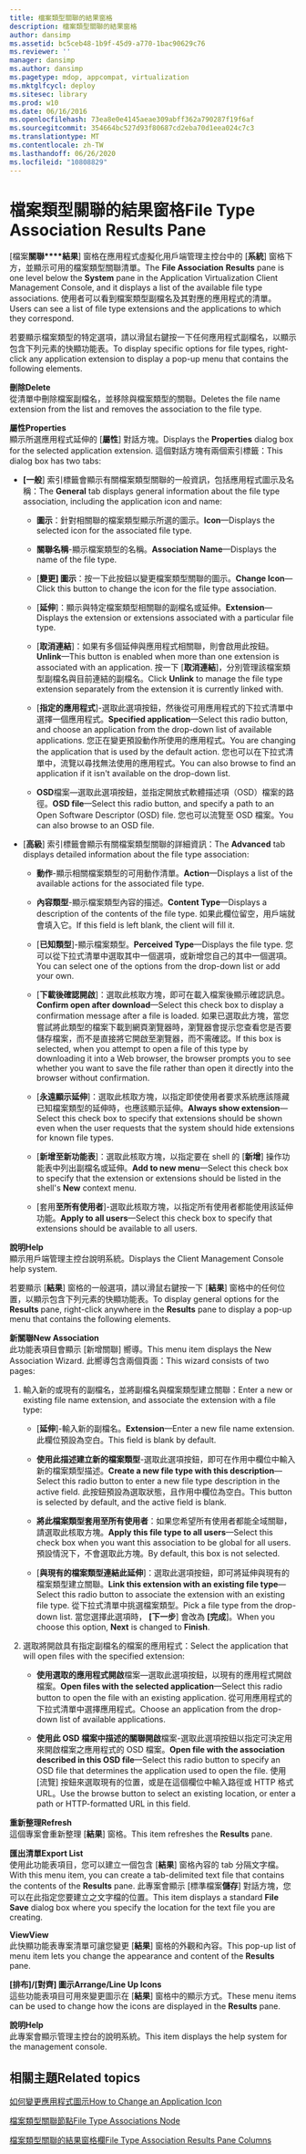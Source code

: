 ```yaml
---
title: 檔案類型關聯的結果窗格
description: 檔案類型關聯的結果窗格
author: dansimp
ms.assetid: bc5ceb48-1b9f-45d9-a770-1bac90629c76
ms.reviewer: ''
manager: dansimp
ms.author: dansimp
ms.pagetype: mdop, appcompat, virtualization
ms.mktglfcycl: deploy
ms.sitesec: library
ms.prod: w10
ms.date: 06/16/2016
ms.openlocfilehash: 73ea8e0e4145aeae309abff362a790287f19f6af
ms.sourcegitcommit: 354664bc527d93f80687cd2eba70d1eea024c7c3
ms.translationtype: MT
ms.contentlocale: zh-TW
ms.lasthandoff: 06/26/2020
ms.locfileid: "10808829"
---
```

# <span data-ttu-id="ae1b7-103">檔案類型關聯的結果窗格</span><span class="sxs-lookup"><span data-stu-id="ae1b7-103">File Type Association Results Pane</span></span>


<span data-ttu-id="ae1b7-104">[檔案**關聯\*\*\*\*結果**] 窗格在應用程式虛擬化用戶端管理主控台中的 [**系統**] 窗格下方，並顯示可用的檔案類型關聯清單。</span><span class="sxs-lookup"><span data-stu-id="ae1b7-104">The **File Association** **Results** pane is one level below the **System** pane in the Application Virtualization Client Management Console, and it displays a list of the available file type associations.</span></span> <span data-ttu-id="ae1b7-105">使用者可以看到檔案類型副檔名及其對應的應用程式的清單。</span><span class="sxs-lookup"><span data-stu-id="ae1b7-105">Users can see a list of file type extensions and the applications to which they correspond.</span></span>

<span data-ttu-id="ae1b7-106">若要顯示檔案類型的特定選項，請以滑鼠右鍵按一下任何應用程式副檔名，以顯示包含下列元素的快顯功能表。</span><span class="sxs-lookup"><span data-stu-id="ae1b7-106">To display specific options for file types, right-click any application extension to display a pop-up menu that contains the following elements.</span></span>

<a href="" id="delete"></a>**<span data-ttu-id="ae1b7-107">刪除</span><span class="sxs-lookup"><span data-stu-id="ae1b7-107">Delete</span></span>**  
<span data-ttu-id="ae1b7-108">從清單中刪除檔案副檔名，並移除與檔案類型的關聯。</span><span class="sxs-lookup"><span data-stu-id="ae1b7-108">Deletes the file name extension from the list and removes the association to the file type.</span></span>

<a href="" id="properties"></a>**<span data-ttu-id="ae1b7-109">屬性</span><span class="sxs-lookup"><span data-stu-id="ae1b7-109">Properties</span></span>**  
<span data-ttu-id="ae1b7-110">顯示所選應用程式延伸的 [**屬性**] 對話方塊。</span><span class="sxs-lookup"><span data-stu-id="ae1b7-110">Displays the **Properties** dialog box for the selected application extension.</span></span> <span data-ttu-id="ae1b7-111">這個對話方塊有兩個索引標籤：</span><span class="sxs-lookup"><span data-stu-id="ae1b7-111">This dialog box has two tabs:</span></span>

-   <span data-ttu-id="ae1b7-112">**[一般**] 索引標籤會顯示有關檔案類型關聯的一般資訊，包括應用程式圖示及名稱：</span><span class="sxs-lookup"><span data-stu-id="ae1b7-112">The **General** tab displays general information about the file type association, including the application icon and name:</span></span>

    -   <span data-ttu-id="ae1b7-113">**圖示**：針對相關聯的檔案類型顯示所選的圖示。</span><span class="sxs-lookup"><span data-stu-id="ae1b7-113">**Icon**—Displays the selected icon for the associated file type.</span></span>

    -   <span data-ttu-id="ae1b7-114">**關聯名稱**-顯示檔案類型的名稱。</span><span class="sxs-lookup"><span data-stu-id="ae1b7-114">**Association Name**—Displays the name of the file type.</span></span>

    -   <span data-ttu-id="ae1b7-115">[**變更] 圖示**：按一下此按鈕以變更檔案類型關聯的圖示。</span><span class="sxs-lookup"><span data-stu-id="ae1b7-115">**Change Icon**—Click this button to change the icon for the file type association.</span></span>

    -   <span data-ttu-id="ae1b7-116">[**延伸**]：顯示與特定檔案類型相關聯的副檔名或延伸。</span><span class="sxs-lookup"><span data-stu-id="ae1b7-116">**Extension**—Displays the extension or extensions associated with a particular file type.</span></span>

    -   <span data-ttu-id="ae1b7-117">[**取消連結**]：如果有多個延伸與應用程式相關聯，則會啟用此按鈕。</span><span class="sxs-lookup"><span data-stu-id="ae1b7-117">**Unlink**—This button is enabled when more than one extension is associated with an application.</span></span> <span data-ttu-id="ae1b7-118">按一下 [**取消連結**]，分別管理該檔案類型副檔名與目前連結的副檔名。</span><span class="sxs-lookup"><span data-stu-id="ae1b7-118">Click **Unlink** to manage the file type extension separately from the extension it is currently linked with.</span></span>

    -   <span data-ttu-id="ae1b7-119">[**指定的應用程式**]-選取此選項按鈕，然後從可用應用程式的下拉式清單中選擇一個應用程式。</span><span class="sxs-lookup"><span data-stu-id="ae1b7-119">**Specified application**—Select this radio button, and choose an application from the drop-down list of available applications.</span></span> <span data-ttu-id="ae1b7-120">您正在變更預設動作所使用的應用程式。</span><span class="sxs-lookup"><span data-stu-id="ae1b7-120">You are changing the application that is used by the default action.</span></span> <span data-ttu-id="ae1b7-121">您也可以在下拉式清單中，流覽以尋找無法使用的應用程式。</span><span class="sxs-lookup"><span data-stu-id="ae1b7-121">You can also browse to find an application if it isn't available on the drop-down list.</span></span>

    -   <span data-ttu-id="ae1b7-122">**OSD**檔案—選取此選項按鈕，並指定開放式軟體描述項（OSD）檔案的路徑。</span><span class="sxs-lookup"><span data-stu-id="ae1b7-122">**OSD file**—Select this radio button, and specify a path to an Open Software Descriptor (OSD) file.</span></span> <span data-ttu-id="ae1b7-123">您也可以流覽至 OSD 檔案。</span><span class="sxs-lookup"><span data-stu-id="ae1b7-123">You can also browse to an OSD file.</span></span>

-   <span data-ttu-id="ae1b7-124">[**高級**] 索引標籤會顯示有關檔案類型關聯的詳細資訊：</span><span class="sxs-lookup"><span data-stu-id="ae1b7-124">The **Advanced** tab displays detailed information about the file type association:</span></span>

    -   <span data-ttu-id="ae1b7-125">**動作**-顯示相關檔案類型的可用動作清單。</span><span class="sxs-lookup"><span data-stu-id="ae1b7-125">**Action**—Displays a list of the available actions for the associated file type.</span></span>

    -   <span data-ttu-id="ae1b7-126">**內容類型**-顯示檔案類型內容的描述。</span><span class="sxs-lookup"><span data-stu-id="ae1b7-126">**Content Type**—Displays a description of the contents of the file type.</span></span> <span data-ttu-id="ae1b7-127">如果此欄位留空，用戶端就會填入它。</span><span class="sxs-lookup"><span data-stu-id="ae1b7-127">If this field is left blank, the client will fill it.</span></span>

    -   <span data-ttu-id="ae1b7-128">[**已知類型**]-顯示檔案類型。</span><span class="sxs-lookup"><span data-stu-id="ae1b7-128">**Perceived Type**—Displays the file type.</span></span> <span data-ttu-id="ae1b7-129">您可以從下拉式清單中選取其中一個選項，或新增您自己的其中一個選項。</span><span class="sxs-lookup"><span data-stu-id="ae1b7-129">You can select one of the options from the drop-down list or add your own.</span></span>

    -   <span data-ttu-id="ae1b7-130">[**下載後確認開啟**]：選取此核取方塊，即可在載入檔案後顯示確認訊息。</span><span class="sxs-lookup"><span data-stu-id="ae1b7-130">**Confirm open after download**—Select this check box to display a confirmation message after a file is loaded.</span></span> <span data-ttu-id="ae1b7-131">如果已選取此方塊，當您嘗試將此類型的檔案下載到網頁瀏覽器時，瀏覽器會提示您查看您是否要儲存檔案，而不是直接將它開啟至瀏覽器，而不需確認。</span><span class="sxs-lookup"><span data-stu-id="ae1b7-131">If this box is selected, when you attempt to open a file of this type by downloading it into a Web browser, the browser prompts you to see whether you want to save the file rather than open it directly into the browser without confirmation.</span></span>

    -   <span data-ttu-id="ae1b7-132">[**永遠顯示延伸**]：選取此核取方塊，以指定即使使用者要求系統應該隱藏已知檔案類型的延伸時，也應該顯示延伸。</span><span class="sxs-lookup"><span data-stu-id="ae1b7-132">**Always show extension**—Select this check box to specify that extensions should be shown even when the user requests that the system should hide extensions for known file types.</span></span>

    -   <span data-ttu-id="ae1b7-133">[**新增至新功能表**]：選取此核取方塊，以指定要在 shell 的 [**新增**] 操作功能表中列出副檔名或延伸。</span><span class="sxs-lookup"><span data-stu-id="ae1b7-133">**Add to new menu**—Select this check box to specify that the extension or extensions should be listed in the shell's **New** context menu.</span></span>

    -   <span data-ttu-id="ae1b7-134">[套用**至所有使用者**]-選取此核取方塊，以指定所有使用者都能使用該延伸功能。</span><span class="sxs-lookup"><span data-stu-id="ae1b7-134">**Apply to all users**—Select this check box to specify that extensions should be available to all users.</span></span>

<a href="" id="help"></a>**<span data-ttu-id="ae1b7-135">說明</span><span class="sxs-lookup"><span data-stu-id="ae1b7-135">Help</span></span>**  
<span data-ttu-id="ae1b7-136">顯示用戶端管理主控台說明系統。</span><span class="sxs-lookup"><span data-stu-id="ae1b7-136">Displays the Client Management Console help system.</span></span>

<span data-ttu-id="ae1b7-137">若要顯示 [**結果**] 窗格的一般選項，請以滑鼠右鍵按一下 [**結果**] 窗格中的任何位置，以顯示包含下列元素的快顯功能表。</span><span class="sxs-lookup"><span data-stu-id="ae1b7-137">To display general options for the **Results** pane, right-click anywhere in the **Results** pane to display a pop-up menu that contains the following elements.</span></span>

<a href="" id="new-association"></a>**<span data-ttu-id="ae1b7-138">新關聯</span><span class="sxs-lookup"><span data-stu-id="ae1b7-138">New Association</span></span>**  
<span data-ttu-id="ae1b7-139">此功能表項目會顯示 [新增關聯] 嚮導。</span><span class="sxs-lookup"><span data-stu-id="ae1b7-139">This menu item displays the New Association Wizard.</span></span> <span data-ttu-id="ae1b7-140">此嚮導包含兩個頁面：</span><span class="sxs-lookup"><span data-stu-id="ae1b7-140">This wizard consists of two pages:</span></span>

1.  <span data-ttu-id="ae1b7-141">輸入新的或現有的副檔名，並將副檔名與檔案類型建立關聯：</span><span class="sxs-lookup"><span data-stu-id="ae1b7-141">Enter a new or existing file name extension, and associate the extension with a file type:</span></span>

    -   <span data-ttu-id="ae1b7-142">[**延伸**]-輸入新的副檔名。</span><span class="sxs-lookup"><span data-stu-id="ae1b7-142">**Extension**—Enter a new file name extension.</span></span> <span data-ttu-id="ae1b7-143">此欄位預設為空白。</span><span class="sxs-lookup"><span data-stu-id="ae1b7-143">This field is blank by default.</span></span>

    -   <span data-ttu-id="ae1b7-144">**使用此描述建立新的檔案類型**-選取此選項按鈕，即可在作用中欄位中輸入新的檔案類型描述。</span><span class="sxs-lookup"><span data-stu-id="ae1b7-144">**Create a new file type with this description**—Select this radio button to enter a new file type description in the active field.</span></span> <span data-ttu-id="ae1b7-145">此按鈕預設為選取狀態，且作用中欄位為空白。</span><span class="sxs-lookup"><span data-stu-id="ae1b7-145">This button is selected by default, and the active field is blank.</span></span>

    -   <span data-ttu-id="ae1b7-146">**將此檔案類型套用至所有使用者**：如果您希望所有使用者都能全域關聯，請選取此核取方塊。</span><span class="sxs-lookup"><span data-stu-id="ae1b7-146">**Apply this file type to all users**—Select this check box when you want this association to be global for all users.</span></span> <span data-ttu-id="ae1b7-147">預設情況下，不會選取此方塊。</span><span class="sxs-lookup"><span data-stu-id="ae1b7-147">By default, this box is not selected.</span></span>

    -   <span data-ttu-id="ae1b7-148">[**與現有的檔案類型連結此延伸**]：選取此選項按鈕，即可將延伸與現有的檔案類型建立關聯。</span><span class="sxs-lookup"><span data-stu-id="ae1b7-148">**Link this extension with an existing file type**—Select this radio button to associate the extension with an existing file type.</span></span> <span data-ttu-id="ae1b7-149">從下拉式清單中挑選檔案類型。</span><span class="sxs-lookup"><span data-stu-id="ae1b7-149">Pick a file type from the drop-down list.</span></span> <span data-ttu-id="ae1b7-150">當您選擇此選項時， **[下一步**] 會改為 **[完成**]。</span><span class="sxs-lookup"><span data-stu-id="ae1b7-150">When you choose this option, **Next** is changed to **Finish**.</span></span>

2.  <span data-ttu-id="ae1b7-151">選取將開啟具有指定副檔名的檔案的應用程式：</span><span class="sxs-lookup"><span data-stu-id="ae1b7-151">Select the application that will open files with the specified extension:</span></span>

    -   <span data-ttu-id="ae1b7-152">**使用選取的應用程式開啟**檔案—選取此選項按鈕，以現有的應用程式開啟檔案。</span><span class="sxs-lookup"><span data-stu-id="ae1b7-152">**Open files with the selected application**—Select this radio button to open the file with an existing application.</span></span> <span data-ttu-id="ae1b7-153">從可用應用程式的下拉式清單中選擇應用程式。</span><span class="sxs-lookup"><span data-stu-id="ae1b7-153">Choose an application from the drop-down list of available applications.</span></span>

    -   <span data-ttu-id="ae1b7-154">**使用此 OSD 檔案中描述的關聯開啟**檔案-選取此選項按鈕以指定可決定用來開啟檔案之應用程式的 OSD 檔案。</span><span class="sxs-lookup"><span data-stu-id="ae1b7-154">**Open file with the association described in this OSD file**—Select this radio button to specify an OSD file that determines the application used to open the file.</span></span> <span data-ttu-id="ae1b7-155">使用 [流覽] 按鈕來選取現有的位置，或是在這個欄位中輸入路徑或 HTTP 格式 URL。</span><span class="sxs-lookup"><span data-stu-id="ae1b7-155">Use the browse button to select an existing location, or enter a path or HTTP-formatted URL in this field.</span></span>

<a href="" id="refresh"></a>**<span data-ttu-id="ae1b7-156">重新整理</span><span class="sxs-lookup"><span data-stu-id="ae1b7-156">Refresh</span></span>**  
<span data-ttu-id="ae1b7-157">這個專案會重新整理 [**結果**] 窗格。</span><span class="sxs-lookup"><span data-stu-id="ae1b7-157">This item refreshes the **Results** pane.</span></span>

<a href="" id="export-list"></a>**<span data-ttu-id="ae1b7-158">匯出清單</span><span class="sxs-lookup"><span data-stu-id="ae1b7-158">Export List</span></span>**  
<span data-ttu-id="ae1b7-159">使用此功能表項目，您可以建立一個包含 [**結果**] 窗格內容的 tab 分隔文字檔。</span><span class="sxs-lookup"><span data-stu-id="ae1b7-159">With this menu item, you can create a tab-delimited text file that contains the contents of the **Results** pane.</span></span> <span data-ttu-id="ae1b7-160">此專案會顯示 [標準檔案**儲存**] 對話方塊，您可以在此指定您要建立之文字檔的位置。</span><span class="sxs-lookup"><span data-stu-id="ae1b7-160">This item displays a standard **File Save** dialog box where you specify the location for the text file you are creating.</span></span>

<a href="" id="view"></a>**<span data-ttu-id="ae1b7-161">View</span><span class="sxs-lookup"><span data-stu-id="ae1b7-161">View</span></span>**  
<span data-ttu-id="ae1b7-162">此快顯功能表專案清單可讓您變更 [**結果**] 窗格的外觀和內容。</span><span class="sxs-lookup"><span data-stu-id="ae1b7-162">This pop-up list of menu item lets you change the appearance and content of the **Results** pane.</span></span>

<a href="" id="arrange-line-up-icons"></a>**<span data-ttu-id="ae1b7-163">[排布]/[對齊] 圖示</span><span class="sxs-lookup"><span data-stu-id="ae1b7-163">Arrange/Line Up Icons</span></span>**  
<span data-ttu-id="ae1b7-164">這些功能表項目可用來變更圖示在 [**結果**] 窗格中的顯示方式。</span><span class="sxs-lookup"><span data-stu-id="ae1b7-164">These menu items can be used to change how the icons are displayed in the **Results** pane.</span></span>

<a href="" id="help"></a>**<span data-ttu-id="ae1b7-165">說明</span><span class="sxs-lookup"><span data-stu-id="ae1b7-165">Help</span></span>**  
<span data-ttu-id="ae1b7-166">此專案會顯示管理主控台的說明系統。</span><span class="sxs-lookup"><span data-stu-id="ae1b7-166">This item displays the help system for the management console.</span></span>

## <span data-ttu-id="ae1b7-167">相關主題</span><span class="sxs-lookup"><span data-stu-id="ae1b7-167">Related topics</span></span>


[<span data-ttu-id="ae1b7-168">如何變更應用程式圖示</span><span class="sxs-lookup"><span data-stu-id="ae1b7-168">How to Change an Application Icon</span></span>](how-to-change-an-application-icon.md)

[<span data-ttu-id="ae1b7-169">檔案類型關聯節點</span><span class="sxs-lookup"><span data-stu-id="ae1b7-169">File Type Associations Node</span></span>](file-type-associations-node-client.md)

[<span data-ttu-id="ae1b7-170">檔案類型關聯的結果窗格欄</span><span class="sxs-lookup"><span data-stu-id="ae1b7-170">File Type Association Results Pane Columns</span></span>](file-type-association-results-pane-columns.md)

 

 





